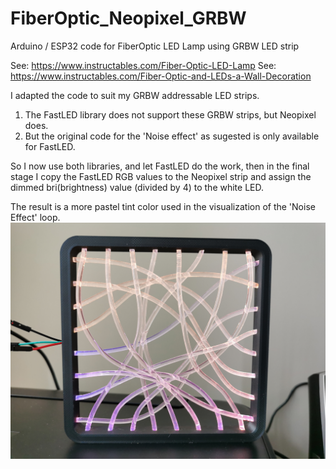 # FiberOptic_Neopixel_GRBW
Arduino / ESP32 code for FiberOptic LED Lamp using GRBW LED strip

See: https://www.instructables.com/Fiber-Optic-LED-Lamp
See: https://www.instructables.com/Fiber-Optic-and-LEDs-a-Wall-Decoration

I adapted the code to suit my GRBW addressable LED strips.
1) The FastLED library does not support these GRBW strips, but Neopixel does.
2) But the original code for the 'Noise effect' as sugested is only available for FastLED.

So I now use both libraries, and let FastLED do the work, then in the final stage I copy the FastLED RGB values to the Neopixel strip and assign the dimmed bri(brightness) value (divided by 4) to the white LED.

The result is a more pastel tint color used in the visualization of the 'Noise Effect' loop.
![FiberOptic LED Lamp](/images/fiber-optic-led-lamp.jpg)
